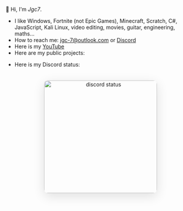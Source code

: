 👋 Hi, I'm *Jgc7*.
- I like Windows, Fortnite (not Epic Games), Minecraft, Scratch, C#, JavaScript, Kali Linux, video editing, movies, guitar, engineering, maths...
- How to reach me: [jgc-7@outlook.com](./email/) or [Discord](./discord/)
- Here is my [YouTube](./youtube/)
- Here are my public projects:

<ul style="list-style: none;"><li><a hidden href="https://jgc.linkpc.net">The list is only available on the web!</a><ul id="repo-list" style="list-style: disc;"></ul></li></ul>

- Here is my Discord status:

<div align="center"><img  src="https://discord-readme-badge.vercel.app/api?id=889045882874495036" width="300px" alt="discord status" style="border-radius: 10px; margin: 20px 0; box-shadow: 0 8px 30px rgba(0, 0, 0, 0.12);"></div>
